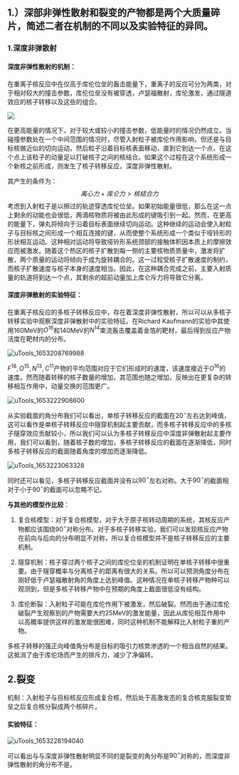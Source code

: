 ## 1.）深部非弹性散射和裂变的产物都是两个大质量碎片，简述二者在机制的不同以及实验特征的异同。

### 1.深度非弹散射

#### 深度非弹性散射的机制：

在重离子核反应中在仅高于库伦位垒的轰击能量下，重离子的反应可分为两类，对于相对较大的撞击参数，库伦位垒没有被穿透，卢瑟福散射，库伦激发，通过隧道效应的核子转移以及这些的组合。

![](https://raw.githubusercontent.com/zhu571/pic/main/202205222348289.png)

在更高能量的情况下，对于较大或较小的撞击参数，低能量时的情况仍然成立。当碰撞参数处在一个中间范围的情况时，尽管入射粒子被库伦作用影响，但还是与目标核做近似的切向运动，然后粒子沿着目标核表面移动，直到它到达一个点，在这个点上该粒子的动量足以打破核子之间的核结合。如果这个过程在这个系统形成一个新核之前形成，则发生了核子转移反应，深度非弹性散射。

其产生的条件为：
$$
离心力+库仑力>核结合力
$$
考虑到入射粒子是以擦过的轨迹穿透库伦位垒。如果初始能量很低，那么在这一点上剩余的动能也会很低，两滴核物质将被由此形成的键吸引到一起。然而，在更高的能量下，弹丸将倾向于沿着目标表面继续切向运动。这种继续的运动会使入射粒子与目标核之间形成一个相互连接的键，从而使整个系统形成一个类似于哑铃形的形状相互运动。这种相对运动将导致哑铃形系统颈部的接触体积因本质上的摩擦效应而被激发。随着这个热区的核子扩散到每一侧的主要核物质质量中，激发将扩散，两个质量的运动将倾向于成为旋转耦合的。这一过程受核子扩散速度的制约，而核子扩散速度与核子本身的速度相当。因此，在这种耦合完成之前，主要入射质量的轨道将到达一个点，其剩余的超前动量加上库仑斥力将导致它分离。

#### 深度非弹散射的实验特征：

在重离子核反应的多核子转移反应中，存在着深度非弹性散射，所以可以从多核子转移实验中观察深度非弹散射中的实验特征。在Richard Kaufmann的实验中其使用160MeV的$O^{16}$和140MeV的$N^{14}$束流轰击覆盖着金箔的靶材，最后得到反应产物活度在靶材内的分布。

![uTools_1653208769988](https://raw.githubusercontent.com/zhu571/pic/main/uTools_1653208769988.png)

$F^{18},O^{15},N^{13},C^{11}$产物的平均范围对应于它们形成时的速度，该速度接近于$O^{16}$的速度。然而随着转移的核子数量的增加，其范围也随之增加，反映出在更复杂的转移相互作用中，动量交换的范围更广。

![uTools_1653222908600](https://raw.githubusercontent.com/zhu571/pic/main/202205222035303.png)

从实验截面的角分布我们可以看出，单核子转移反应的截面在$20^\circ$左右达到峰值，这可以看作是单核子转移反应中隧穿机制起主要贡献，而多核子转移反应中的多核子隧穿效应贡献较小，所以我们可以认为多核子转移反应中深度非弹散射起主要作用，我们可以看到，随着核子数的增加，多核子转移反应的截面在逐渐降低，同时多核子转移反应的截面随着角度的增加而逐渐降低。

![uTools_1653223063328](https://raw.githubusercontent.com/zhu571/pic/main/202205222037779.png)

同时还可以看见，多核子转移反应截面并没有以$90^\circ$左右对称。大于$90^\circ$的截面相对于小于$90^\circ$的截面可以忽略不记。

**与其他的模型作比较**：

1. 复合核模型：对于复合核模型，对于大于原子核转动周期的系统，其核反应产物都应该围绕$90^\circ$对称分布。对于多核子转移实验，我们可以发现核反应产物在前向与后向的分布明显不对称，所以复合核模型并不是核子转移反应的主要机制。
2. 隧穿机制：核子穿过两个核子之间的库伦位垒的机制证明在单核子转移中很重要。由于隧穿概率与分离核子的距离有很大的关系。所以可以预测角度分布在刚好低于卢瑟福散射角的角度上达到峰值。这种情况在单核子转移产物种可以观测到，但是多核子转移产物中在预期的角度上截面很低没有结构。

3. 库伦断裂：入射粒子可能在库伦作用下被激发，然后破裂。然而由于通过库伦破裂产生观察到的产物需要大约25MeV的激发能量，因此从库伦相互作用中以高概率提供这样的激发能很困难，同时这种机制不能解释比入射粒子重的产物。

多核子转移的强正向峰值角分布是目标的吸引力核势渗透的一个相当自然的结果。这抵消了由于库伦场而产生的排斥力，减少了净偏转。

## 2.裂变

机制：入射粒子与目标核反应形成复合核，然后处于高激发态的复合核克服裂变势垒之后复合核分裂成两个核碎片。

#### 实验特征：

![uTools_1653228194040](https://raw.githubusercontent.com/zhu571/pic/main/202205222203684.png)

可以看出与与深度非弹性散射明显不同的是裂变的角分布是$90^\circ$对称的，而深度非弹性散射的角分布不是。
